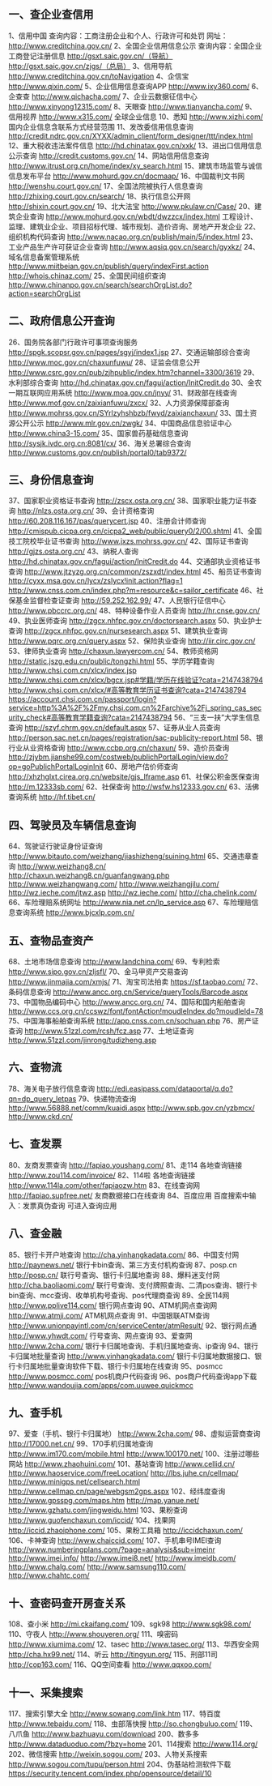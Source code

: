 ## 一、查企业查信用

1、信用中国
查询内容：工商注册企业和个人、行政许可和处罚
网址：http://www.creditchina.gov.cn/ 
2、全国企业信用信息公示
查询内容：全国企业工商登记注册信息
http://gsxt.saic.gov.cn/（导航）
http://gsxt.saic.gov.cn/zjgs/（总局） 
3、信用导航
http://www.creditchina.gov.cn/toNavigation
4、企信宝
http://www.qixin.com/
5、企业信用信息查询APP
http://www.ixy360.com/
6、企查查
http://www.qichacha.com/
7、企业云数据征信中心
http://www.xinyong12315.com/
8、天眼查
http://www.tianyancha.com/
9、信用视界
http://www.x315.com/
全球企业信息 
10、悉知
http://www.xizhi.com/
国内企业信息含联系方式经营范围
11、发改委信用信息查询
http://credit.ndrc.gov.cn/XYXX/admin_client/form_designer/ttt/index.html
12、重大税收违法案件信息
http://hd.chinatax.gov.cn/xxk/
13、进出口信用信息公示查询
http://credit.customs.gov.cn/
14、网站信用信息查询
http://www.itrust.org.cn/home/index/xy_search.html 
15、建筑市场监管与诚信信息发布平台
http://www.mohurd.gov.cn/docmaap/
16、中国裁判文书网
http://wenshu.court.gov.cn/
17、全国法院被执行人信息查询
http://zhixing.court.gov.cn/search/ 
18、执行信息公开网
http://shixin.court.gov.cn/
19、北大法宝
http://www.pkulaw.cn/Case/
20、建筑企业查询
http://www.mohurd.gov.cn/wbdt/dwzzcx/index.html
工程设计、监理、建筑业企业、项目招标代理、城市规划、造价咨询、房地产开发企业
22、组织机构代码查询
http://www.nacao.org.cn/publish/main/5/index.html 
23、工业产品生产许可获证企业查询
http://www.aqsiq.gov.cn/search/gyxkz/
24、域名信息备案管理系统
http://www.miitbeian.gov.cn/publish/query/indexFirst.action
http://whois.chinaz.com/ 
25、全国民间组织查询
http://www.chinanpo.gov.cn/search/searchOrgList.do?action=searchOrgList

## 二、政府信息公开查询

26、国务院各部门行政许可事项查询服务
http://spgk.scopsr.gov.cn/pages/sgyj/index1.jsp
27、交通运输部综合查询
http://www.moc.gov.cn/chaxunfuwu/ 
28、证监会信息公开
http://www.csrc.gov.cn/pub/zjhpublic/index.htm?channel=3300/3619 
29、水利部综合查询
http://hd.chinatax.gov.cn/fagui/action/InitCredit.do 
30、金农一期互联网应用系统
http://www.moa.gov.cn/jnyy/
31、财政部在线查询
http://www.mof.gov.cn/zaixianfuwu/zxcx/ 
32、人力资源保障部查询
http://www.mohrss.gov.cn/SYrlzyhshbzb/fwyd/zaixianchaxun/ 
33、国土资源公开公示
http://www.mlr.gov.cn/zwgk/
34、中国商品信息验证中心
http://www.china3-15.com/ 
35、国家兽药基础信息查询
http://sysjk.ivdc.org.cn:8081/cx/ 
36、海关总署综合查询
http://www.customs.gov.cn/publish/portal0/tab9372/ 

## 三、身份信息查询

37、国家职业资格证书查询
http://zscx.osta.org.cn/ 
38、国家职业能力证书查询
http://nlzs.osta.org.cn/ 
39、会计资格查询
http://60.208.116.167/pas/querycert.jsp
40、注册会计师查询
http://cmispub.cicpa.org.cn/cicpa2_web/public/query0/2/00.shtml 
41、全国技工院校毕业证书查询
http://www.jxzs.mohrss.gov.cn/ 
42、国际证书查询
http://gjzs.osta.org.cn/
43、纳税人查询
http://hd.chinatax.gov.cn/fagui/action/InitCredit.do
44、交通部执业资格证书查询
http://www.jtzyzg.org.cn/common/zszxdt/index.html 
45、船员证书查询
http://cyxx.msa.gov.cn/lycx/zslycx!init.action?flag=1
http://www.cnss.com.cn/index.php?m=resource&c=sailor_certificate 
46、社保基金监督检查证查询
http://59.252.162.99/ 
47、人民银行征信中心
http://www.pbccrc.org.cn/
48、特种设备作业人员查询
http://hr.cnse.gov.cn/
49、执业医师查询
http://zgcx.nhfpc.gov.cn/doctorsearch.aspx 
50、执业护士查询
http://zgcx.nhfpc.gov.cn/nursesearch.aspx 
51、建筑执业查询
http://www.pqrc.org.cn/query.aspx 
52、保险执业查询
http://iir.circ.gov.cn/ 
53、律师执业查询
http://chaxun.lawyercom.cn/ 
54、教师资格网
http://static.jszg.edu.cn/public/tongzhi.html 
55、学历学籍查询
http://www.chsi.com.cn/xlcx/index.jsp
http://www.chsi.com.cn/xlcx/bgcx.jsp#学籍/学历在线验证?cata=2147438794
http://www.chsi.com.cn/xlcx/#高等教育学历证书查询?cata=2147438794
https://account.chsi.com.cn/passport/login?service=http%3A%2F%2Fmy.chsi.com.cn%2Farchive%2Fj_spring_cas_security_check#高等教育学籍查询?cata=2147438794 
56、“三支一扶”大学生信息查询
http://szyf.chrm.gov.cn/default.aspx 
57、证券从业人员查询
http://person.sac.net.cn/pages/registration/sac-publicity-report.html 
58、银行业从业资格查询
http://www.ccbp.org.cn/chaxun/ 
59、造价员查询
http://zjybm.jianshe99.com/costweb/publichPortalLogin/view.do?op=goPublichPortalLoginInit 
60、房地产估价师查询
http://xhzhglxt.cirea.org.cn/website/gjs_Iframe.asp 
61、社保公积金医保查询
http://m.12333sb.com/ 
62、社保查询
http://wsfw.hs12333.gov.cn/ 
63、活佛查询系统
http://hf.tibet.cn/ 

## 四、驾驶员及车辆信息查询

64、驾驶证行驶证身份证查询
http://www.bitauto.com/weizhang/jiashizheng/suining.html 
65、交通违章查询
http://www.weizhang8.cn/
http://chaxun.weizhang8.cn/guanfangwang.php
http://www.weizhangwang.com/
http://www.weizhangjilu.com/
http://wz.ieche.com/jtwz.asp
http://wz.ieche.com/
http://cha.chelink.com/ 
66、车险理赔系统网址
http://www.nia.net.cn/lp_service.asp
67、车险理赔信息查询系统
http://www.bjcxlp.com.cn/

## 五、查物品查资产

68、土地市场信息查询
http://www.landchina.com/ 
69、专利检索
http://www.sipo.gov.cn/zljsfl/ 
70、金马甲资产交易查询
http://www.jinmajia.com/xmjs/ 
71、淘宝司法拍卖
https://sf.taobao.com/ 
72、条码信息查询
http://www.ancc.org.cn/Service/queryTools/Barcode.aspx 
73、中国物品编码中心
http://www.ancc.org.cn/ 
74、国际和国内船舶查询
http://www.ccs.org.cn/ccswz/font/fontAction!moudleIndex.do?moudleId=78 
75、中国海事船舶查询系统
http://app.cnss.com.cn/sochuan.php 
76、房产证查询
http://www.51zzl.com/rcsh/fcz.asp 
77、土地证查询
http://www.51zzl.com/jinrong/tudizheng.asp

## 六、查物流

78、海关电子放行信息查询
http://edi.easipass.com/dataportal/q.do?qn=dp_query_letpas 
79、快递物流查询
http://www.56888.net/comm/kuaidi.aspx
http://www.spb.gov.cn/yzbmcx/
http://www.ckd.cn/ 

## 七、查发票

80、友商发票查询
http://fapiao.youshang.com/ 
81、走114
各地查询链接
http://www.zou114.com/invoice/ 
82、114啦
各地查询链接
http://www.114la.com/other/fapiaozw.htm
83、在线查询网
http://fapiao.supfree.net/
友商数据接口在线查询 
84、百度应用
百度搜索中输入：发票真伪查询
可进入查询应用 

## 八、查金融

85、银行卡开户地查询
http://cha.yinhangkadata.com/ 
86、中国支付网
http://paynews.net/
银行卡bin查询、第三方支付机构查询 
87、posp.cn
http://posp.cn/
联行号查询、银行卡归属地查询
88、爆料迷支付网
http://cha.baoliaomi.com/
联行号查询、支付牌照查询、二清pos查询、银行卡bin查询、mcc查询、收单机构号查询、pos代理商查询 
89、全民114网
http://www.pplive114.com/
银行网点查询
90、ATM机网点查询网
http://www.atmji.com/
ATM机网点查询 
91、中国银联ATM查询
http://www.unionpayintl.com/cn/serviceCenter/atmResult/ 
92、银行网点通
http://www.yhwdt.com/
行号查询、网点查询 
93、爱查网
http://www.2cha.com/
银行卡归属地查询、手机归属地查询、ip查询
94、银行卡归属地批量查询
http://www.yinhangkadata.com/
银行卡归属地数据接口、银行卡归属地批量查询软件下载、银行卡归属地在线查询
 95、posmcc
http://www.posmcc.com/
pos机商户代码查询 
96、pos商户代码查询app下载
http://www.wandoujia.com/apps/com.uuwee.quickmcc

## 九、查手机

97、爱查（手机、银行卡归属地）
http://www.2cha.com/
98、虚拟运营商查询
http://17000.net.cn/ 
99、170手机归属地查询
http://www.im170.com/mobile.html
http://www.100170.net/ 
100、注册过哪些网站
http://www.zhaohuini.com/
101、基站查询
http://www.cellid.cn/
http://www.haoservice.com/freeLocation/
http://lbs.juhe.cn/cellmap/
http://www.minigps.net/cellsearch.html
http://www.cellmap.cn/page/webgsm2gps.aspx 
102、经纬度查询
http://www.gpsspg.com/maps.htm
http://map.yanue.net/
http://www.gzhatu.com/jingweidu.html 
103、果粉查询
http://www.guofenchaxun.com/iccid/ 
104、找果网
http://iccid.zhaoiphone.com/ 
105、果粉工具箱
http://iccidchaxun.com/ 
106、卡神查询
http://www.chaiccid.com/ 
107、手机串号IMEI查询
http://www.numberingplans.com/?page=analysis&sub=imeinr
http://www.imei.info/
http://www.imei8.net/
http://www.imeidb.com/
http://www.chalg.com/
http://www.samsung110.com/
http://www.chahtc.com/

## 十、查密码查开房查关系

108、查小米
http://mi.ckaifang.com/
 109、sgk98
http://www.sgk98.com/
110、守夜人
http://www.shouyeren.org/ 
111、嗅密码
http://www.xiumima.com/
 12、tasec
http://www.tasec.org/
113、华西安全网
http://cha.hx99.net/ 
114、听云
http://tingyun.org/ 
115、刑部11司
http://cop163.com/
116、QQ空间查看
http://www.qqxoo.com/ 

## 十一、采集搜索

117、搜索引擎大全
http://www.sowang.com/link.htm 
117、特百度
http://www.tebaidu.com/
118、虫部落快搜
http://so.chongbuluo.com/ 
119、八爪鱼
http://www.bazhuayu.com/download 
200、数多多
http://www.dataduoduo.com/?bzy=home
 201、114搜索
http://www.114.org/
202、微信搜索
http://weixin.sogou.com/
203、人物关系搜索
http://www.sogou.com/tupu/person.html
204、伪基站检测软件下载
https://security.tencent.com/index.php/opensource/detail/10
